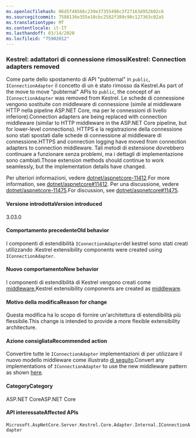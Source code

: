 ```yaml
---
ms.openlocfilehash: 06d5f48566c239e37355496c3f27163d952602c6
ms.sourcegitcommit: 7588136e355e10cbc2582f389c90c127363c02a5
ms.translationtype: MT
ms.contentlocale: it-IT
ms.lasthandoff: 03/14/2020
ms.locfileid: "75902012"
---
```

### <a name="kestrel-connection-adapters-removed"></a><span data-ttu-id="79568-101">Kestrel: adattatori di connessione rimossi</span><span class="sxs-lookup"><span data-stu-id="79568-101">Kestrel: Connection adapters removed</span></span>

<span data-ttu-id="79568-102">Come parte dello spostamento di API "pubternal" in `public`, `IConnectionAdapter` il concetto di un è stato rimosso da Kestrel.</span><span class="sxs-lookup"><span data-stu-id="79568-102">As part of the move to move "pubternal" APIs to `public`, the concept of an `IConnectionAdapter` was removed from Kestrel.</span></span> <span data-ttu-id="79568-103">Le schede di connessione vengono sostituite con middleware di connessione (simile al middleware HTTP nella pipeline ASP.NET Core, ma per le connessioni di livello inferiore).</span><span class="sxs-lookup"><span data-stu-id="79568-103">Connection adapters are being replaced with connection middleware (similar to HTTP middleware in the ASP.NET Core pipeline, but for lower-level connections).</span></span> <span data-ttu-id="79568-104">HTTPS e la registrazione della connessione sono stati spostati dalle schede di connessione al middleware di connessione.</span><span class="sxs-lookup"><span data-stu-id="79568-104">HTTPS and connection logging have moved from connection adapters to connection middleware.</span></span> <span data-ttu-id="79568-105">Tali metodi di estensione dovrebbero continuare a funzionare senza problemi, ma i dettagli di implementazione sono cambiati.</span><span class="sxs-lookup"><span data-stu-id="79568-105">Those extension methods should continue to work seamlessly, but the implementation details have changed.</span></span>

<span data-ttu-id="79568-106">Per ulteriori informazioni, vedere [dotnet/aspnetcore-11412](https://github.com/dotnet/aspnetcore/pull/11412).</span><span class="sxs-lookup"><span data-stu-id="79568-106">For more information, see [dotnet/aspnetcore#11412](https://github.com/dotnet/aspnetcore/pull/11412).</span></span> <span data-ttu-id="79568-107">Per una discussione, vedere [dotnet/aspnetcore-11475](https://github.com/dotnet/aspnetcore/issues/11475).</span><span class="sxs-lookup"><span data-stu-id="79568-107">For discussion, see [dotnet/aspnetcore#11475](https://github.com/dotnet/aspnetcore/issues/11475).</span></span>

#### <a name="version-introduced"></a><span data-ttu-id="79568-108">Versione introdotta</span><span class="sxs-lookup"><span data-stu-id="79568-108">Version introduced</span></span>

<span data-ttu-id="79568-109">3.0</span><span class="sxs-lookup"><span data-stu-id="79568-109">3.0</span></span>

#### <a name="old-behavior"></a><span data-ttu-id="79568-110">Comportamento precedente</span><span class="sxs-lookup"><span data-stu-id="79568-110">Old behavior</span></span>

<span data-ttu-id="79568-111">I componenti di estendibilità `IConnectionAdapter`del kestrel sono stati creati utilizzando .</span><span class="sxs-lookup"><span data-stu-id="79568-111">Kestrel extensibility components were created using `IConnectionAdapter`.</span></span>

#### <a name="new-behavior"></a><span data-ttu-id="79568-112">Nuovo comportamento</span><span class="sxs-lookup"><span data-stu-id="79568-112">New behavior</span></span>

<span data-ttu-id="79568-113">I componenti di estendibilità di Kestrel vengono creati come [middleware.](https://github.com/dotnet/aspnetcore/pull/11412/files#diff-89acc06acf1b2e96bbdb811ce523619f)</span><span class="sxs-lookup"><span data-stu-id="79568-113">Kestrel extensibility components are created as [middleware](https://github.com/dotnet/aspnetcore/pull/11412/files#diff-89acc06acf1b2e96bbdb811ce523619f).</span></span>

#### <a name="reason-for-change"></a><span data-ttu-id="79568-114">Motivo della modifica</span><span class="sxs-lookup"><span data-stu-id="79568-114">Reason for change</span></span>

<span data-ttu-id="79568-115">Questa modifica ha lo scopo di fornire un'architettura di estendibilità più flessibile.</span><span class="sxs-lookup"><span data-stu-id="79568-115">This change is intended to provide a more flexible extensibility architecture.</span></span>

#### <a name="recommended-action"></a><span data-ttu-id="79568-116">Azione consigliata</span><span class="sxs-lookup"><span data-stu-id="79568-116">Recommended action</span></span>

<span data-ttu-id="79568-117">Convertire tutte le `IConnectionAdapter` implementazioni di per utilizzare il nuovo modello middleware come illustrato [di seguito](https://github.com/dotnet/aspnetcore/pull/11412/files#diff-89acc06acf1b2e96bbdb811ce523619f).</span><span class="sxs-lookup"><span data-stu-id="79568-117">Convert any implementations of `IConnectionAdapter` to use the new middleware pattern as shown [here](https://github.com/dotnet/aspnetcore/pull/11412/files#diff-89acc06acf1b2e96bbdb811ce523619f).</span></span>

#### <a name="category"></a><span data-ttu-id="79568-118">Category</span><span class="sxs-lookup"><span data-stu-id="79568-118">Category</span></span>

<span data-ttu-id="79568-119">ASP.NET Core</span><span class="sxs-lookup"><span data-stu-id="79568-119">ASP.NET Core</span></span>

#### <a name="affected-apis"></a><span data-ttu-id="79568-120">API interessate</span><span class="sxs-lookup"><span data-stu-id="79568-120">Affected APIs</span></span>

`Microsoft.AspNetCore.Server.Kestrel.Core.Adapter.Internal.IConnectionAdapter`

<!-- 

#### Affected APIs

`T:Microsoft.AspNetCore.Server.Kestrel.Core.Adapter.Internal.IConnectionAdapter`

-->
